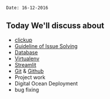`Date: 16-12-2016`

## Today We'll discuss about

- [clickup](https://app.clickup.com/)
- [Guideline of Issue Solving](Issue-Solving-Guideline.md)
- [Database](https://dbdiagram.io/)
- [Virtualenv](https://virtualenv.pypa.io/en/latest/)
- [Streamlit](https://streamlit.io)
- [Git](https://git-scm.com/) & [Github](https://github.com/)
- Project work
- Digital Ocean Deployment
- bug fixing

